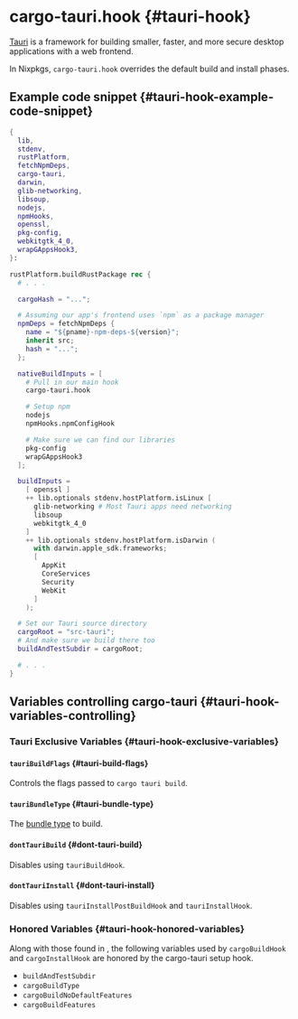 # cargo-tauri.hook {#tauri-hook}

[Tauri](https://tauri.app/) is a framework for building smaller, faster, and
more secure desktop applications with a web frontend.

In Nixpkgs, `cargo-tauri.hook` overrides the default build and install phases.

## Example code snippet {#tauri-hook-example-code-snippet}

```nix
{
  lib,
  stdenv,
  rustPlatform,
  fetchNpmDeps,
  cargo-tauri,
  darwin,
  glib-networking,
  libsoup,
  nodejs,
  npmHooks,
  openssl,
  pkg-config,
  webkitgtk_4_0,
  wrapGAppsHook3,
}:

rustPlatform.buildRustPackage rec {
  # . . .

  cargoHash = "...";

  # Assuming our app's frontend uses `npm` as a package manager
  npmDeps = fetchNpmDeps {
    name = "${pname}-npm-deps-${version}";
    inherit src;
    hash = "...";
  };

  nativeBuildInputs = [
    # Pull in our main hook
    cargo-tauri.hook

    # Setup npm
    nodejs
    npmHooks.npmConfigHook

    # Make sure we can find our libraries
    pkg-config
    wrapGAppsHook3
  ];

  buildInputs =
    [ openssl ]
    ++ lib.optionals stdenv.hostPlatform.isLinux [
      glib-networking # Most Tauri apps need networking
      libsoup
      webkitgtk_4_0
    ]
    ++ lib.optionals stdenv.hostPlatform.isDarwin (
      with darwin.apple_sdk.frameworks;
      [
        AppKit
        CoreServices
        Security
        WebKit
      ]
    );

  # Set our Tauri source directory
  cargoRoot = "src-tauri";
  # And make sure we build there too
  buildAndTestSubdir = cargoRoot;

  # . . .
}
```

## Variables controlling cargo-tauri {#tauri-hook-variables-controlling}

### Tauri Exclusive Variables {#tauri-hook-exclusive-variables}

#### `tauriBuildFlags` {#tauri-build-flags}

Controls the flags passed to `cargo tauri build`.

#### `tauriBundleType` {#tauri-bundle-type}

The [bundle type](https://tauri.app/v1/guides/building/) to build.

#### `dontTauriBuild` {#dont-tauri-build}

Disables using `tauriBuildHook`.

#### `dontTauriInstall` {#dont-tauri-install}

Disables using `tauriInstallPostBuildHook` and `tauriInstallHook`.

### Honored Variables {#tauri-hook-honored-variables}

Along with those found in [](#compiling-rust-applications-with-cargo), the
following variables used by `cargoBuildHook` and `cargoInstallHook` are honored
by the cargo-tauri setup hook.

- `buildAndTestSubdir`
- `cargoBuildType`
- `cargoBuildNoDefaultFeatures`
- `cargoBuildFeatures`

